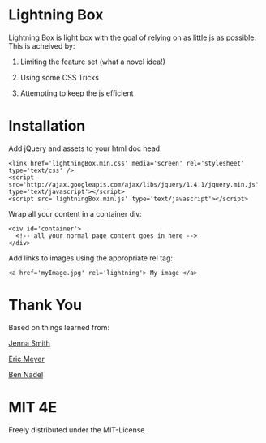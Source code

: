 Lightning Box
=====================

Lightning Box is light box with the goal of relying on as little js as possible.  This is acheived by:

1) Limiting the feature set (what a novel idea!)

2) Using some CSS Tricks

3) Attempting to keep the js efficient

Installation
============

Add jQuery and assets to your html doc head:

    <link href='lightningBox.min.css' media='screen' rel='stylesheet' type='text/css' />
    <script src='http://ajax.googleapis.com/ajax/libs/jquery/1.4.1/jquery.min.js' type='text/javascript'></script>
    <script src='lightningBox.min.js' type='text/javascript'></script>
    
Wrap all your content in a container div:
    
    <div id='container'>
      <!-- all your normal page content goes in here -->
    </div>
    
Add links to images using the appropriate rel tag:

    <a href='myImage.jpg' rel='lightning'> My image </a>
    

Thank You
============

Based on things learned from: 

[Jenna Smith](http://growldesign.co.uk/)

[Eric Meyer](http://meyerweb.com/)

[Ben Nadel](http://www.bennadel.com)

MIT 4E
============

Freely distributed under the MIT-License
